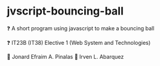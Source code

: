 # jvscript-bouncing-ball

❓ A short program using javascript to make a bouncing ball

❓ IT23B (IT38) Elective 1 (Web System and Technologies)

🧑 Jonard Efraim A. Pinalas
🧑 Irven L. Abarquez

